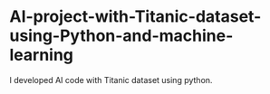 # AI-project-with-Titanic-dataset-using-Python-and-machine-learning

I developed AI code with Titanic dataset using python.

